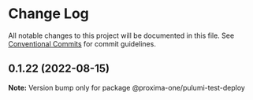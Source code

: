 # Change Log

All notable changes to this project will be documented in this file.
See [Conventional Commits](https://conventionalcommits.org) for commit guidelines.

## 0.1.22 (2022-08-15)

**Note:** Version bump only for package @proxima-one/pulumi-test-deploy
